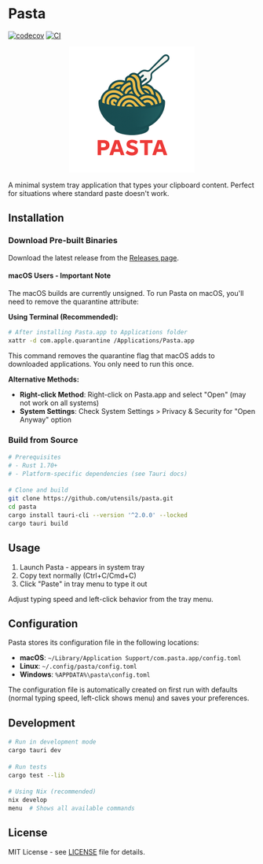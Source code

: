 # Pasta

[![codecov](https://codecov.io/gh/utensils/pasta/graph/badge.svg)](https://codecov.io/gh/utensils/pasta)
[![CI](https://github.com/utensils/pasta/actions/workflows/rust.yml/badge.svg)](https://github.com/utensils/pasta/actions/workflows/rust.yml)

<p align="center">
  <img src="src-tauri/assets/logo.png" alt="Pasta Logo" width="256" height="256">
</p>

A minimal system tray application that types your clipboard content. Perfect for situations where standard paste doesn't work.

## Installation

### Download Pre-built Binaries

Download the latest release from the [Releases page](https://github.com/utensils/pasta/releases).

#### macOS Users - Important Note

The macOS builds are currently unsigned. To run Pasta on macOS, you'll need to remove the quarantine attribute:

**Using Terminal (Recommended):**
```bash
# After installing Pasta.app to Applications folder
xattr -d com.apple.quarantine /Applications/Pasta.app
```

This command removes the quarantine flag that macOS adds to downloaded applications. You only need to run this once.

**Alternative Methods:**
- **Right-click Method**: Right-click on Pasta.app and select "Open" (may not work on all systems)
- **System Settings**: Check System Settings > Privacy & Security for "Open Anyway" option

### Build from Source

```bash
# Prerequisites
# - Rust 1.70+
# - Platform-specific dependencies (see Tauri docs)

# Clone and build
git clone https://github.com/utensils/pasta.git
cd pasta
cargo install tauri-cli --version '^2.0.0' --locked
cargo tauri build
```

## Usage

1. Launch Pasta - appears in system tray
2. Copy text normally (Ctrl+C/Cmd+C)
3. Click "Paste" in tray menu to type it out

Adjust typing speed and left-click behavior from the tray menu.

## Configuration

Pasta stores its configuration file in the following locations:

- **macOS**: `~/Library/Application Support/com.pasta.app/config.toml`
- **Linux**: `~/.config/pasta/config.toml`
- **Windows**: `%APPDATA%\pasta\config.toml`

The configuration file is automatically created on first run with defaults (normal typing speed, left-click shows menu) and saves your preferences.

## Development

```bash
# Run in development mode
cargo tauri dev

# Run tests
cargo test --lib

# Using Nix (recommended)
nix develop
menu  # Shows all available commands
```

## License

MIT License - see [LICENSE](LICENSE) file for details.